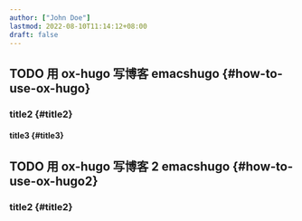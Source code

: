 ```yaml
---
author: ["John Doe"]
lastmod: 2022-08-10T11:14:12+08:00
draft: false
---
```


## <span class="org-todo todo TODO">TODO</span> 用 ox-hugo 写博客 <span class="tag"><span class="emacs">emacs</span><span class="hugo">hugo</span></span> {#how-to-use-ox-hugo}


### title2 {#title2}


#### title3 {#title3}


## <span class="org-todo todo TODO">TODO</span> 用 ox-hugo 写博客 2 <span class="tag"><span class="emacs">emacs</span><span class="hugo">hugo</span></span> {#how-to-use-ox-hugo2}


### title2 {#title2}

